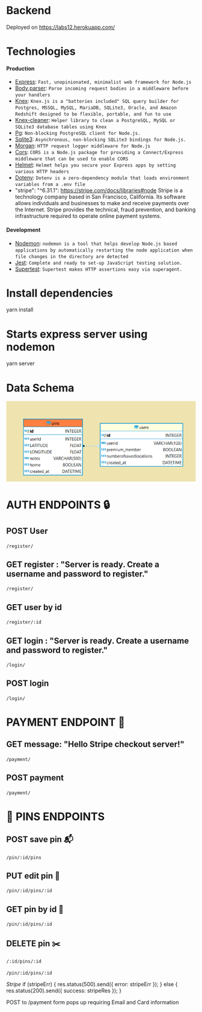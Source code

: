 # Backend

Deployed on https://labs12.herokuapp.com/

# **Technologies**

#### Production

- [Express](https://www.npmjs.com/package/express): `Fast, unopinionated, minimalist web framework for Node.js`
- [Body parser](https://www.npmjs.com/package/body-parser): `Parse incoming request bodies in a middleware before your handlers`
- [Knex](https://www.npmjs.com/package/knex): `Knex.js is a "batteries included" SQL query builder for Postgres, MSSQL, MySQL, MariaDB, SQLite3, Oracle, and Amazon Redshift designed to be flexible, portable, and fun to use`
- [Knex-cleaner](https://www.npmjs.com/package/knex-cleaner): `Helper library to clean a PostgreSQL, MySQL or SQLite3 database tables using Knex`
- [Pg](https://www.npmjs.com/package/pg): `Non-blocking PostgreSQL client for Node.js.`
- [Sqlite3](https://www.npmjs.com/package/sqlite3): `Asynchronous, non-blocking SQLite3 bindings for Node.js.`
- [Morgan](https://www.npmjs.com/package/morgan): `HTTP request logger middleware for Node.js`
- [Cors](https://www.npmjs.com/package/cors): `CORS is a Node.js package for providing a Connect/Express middleware that can be used to enable CORS`
- [Helmet](https://www.npmjs.com/package/helmet): `Helmet helps you secure your Express apps by setting various HTTP headers`
- [Dotenv](https://www.npmjs.com/package/dotenv): `Dotenv is a zero-dependency module that loads environment variables from a .env file`
- "stripe": "^6.31.1": https://stripe.com/docs/libraries#node Stripe is a technology company based in San Francisco, California. Its software allows individuals and businesses to make and receive payments over the Internet. Stripe provides the technical, fraud prevention, and banking infrastructure required to operate online payment systems. 

#### Development

- [Nodemon](https://www.npmjs.com/package/nodemon): `nodemon is a tool that helps develop Node.js based applications by automatically restarting the node application when file changes in the directory are detected`
- [Jest](https://www.npmjs.com/package/jest): `Complete and ready to set-up JavaScript testing solution.`
- [Supertest](https://www.npmjs.com/package/supertest): `Supertest makes HTTP assertions easy via superagent.`

# Install dependencies
yarn install

# Starts express server using nodemon
yarn server


# Data Schema
![Data Schema](./schema..png)

# AUTH ENDPOINTS 🔒

## POST User
`/register/`

## GET register : "Server is ready. Create a username and password to register."
`/register/`

## GET user by id
`/register/:id`

## GET login : "Server is ready. Create a username and password to register."
`/login/`

## POST login
`/login/`

# PAYMENT ENDPOINT 💸

## GET  message: "Hello Stripe checkout server!"
`/payment/`

## POST payment
`/payment/`

# 📌 PINS ENDPOINTS

## POST save pin 📬 
`/pin/:id/pins`

## PUT edit pin 🔨 
`/pin/:id/pins/:id`

## GET pin by id 🎯 
`/pin/:id/pins/:id`

## DELETE pin ✂️ 
`/:id/pins/:id`

`/pin/:id/pins/:id`


*Stripe* 
  if (stripeErr) {
    res.status(500).send({ error: stripeErr });
  } else {
    res.status(200).send({ success: stripeRes });
  }
  
  POST to /payment
  form pops up requiring Email and Card information


